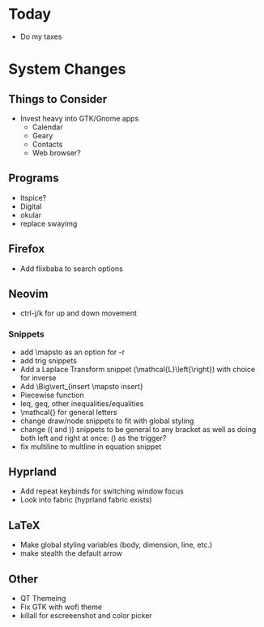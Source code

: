 # Today
  - Do my taxes

# System Changes
## Things to Consider
  - Invest heavy into GTK/Gnome apps
    - Calendar
    - Geary
    - Contacts
    - Web browser?
## Programs
  - ltspice?
  - Digital
  - okular
  - replace swayimg
## Firefox
  - Add flixbaba to search options
## Neovim
  - ctrl-j/k for up and down movement
### Snippets
  - add \mapsto as an option for -r
  - add trig snippets
  - Add a Laplace Transform snippet (\mathcal{L}\left\{\right\}) with choice for inverse
  - Add \Big\vert_{insert \mapsto insert}
  - Piecewise function
  - leq, geq, other inequalities/equalities
  - \mathcal{} for general letters
  - change draw/node snippets to fit with global styling 
  - change (( and )) snippets to be general to any bracket as well as doing both left and right at once: () as the trigger?
  - fix multiline to multline in equation snippet
## Hyprland
  - Add repeat keybinds for switching window focus
  - Look into fabric (hyprland fabric exists)
## LaTeX
  - Make global styling variables (body, dimension, line, etc.)
  - make stealth the default arrow
## Other
  - QT Themeing
  - Fix GTK with wofi theme
  - killall for escreeenshot and color picker
